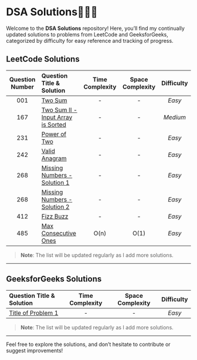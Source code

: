 # DSA Solutions🧑🏻‍💻

Welcome to the **DSA Solutions** repository! Here, you’ll find my continually updated solutions to problems from LeetCode and GeeksforGeeks, categorized by difficulty for easy reference and tracking of progress.

## LeetCode Solutions

| Question Number | Question Title & Solution                                             | Time Complexity | Space Complexity | Difficulty |
| :-------------: | :-------------------------------------------------------------------- | :-------------: | :--------------: | :--------: |
|       001       | [Two Sum](leetcode_easy/TwoSum.java)                                  |        -        |        -         |   _Easy_   |
|       167       | [Two Sum II - Input Array is Sorted](leetcode_medium/TwoSumII.java)   |        -        |        -         |  _Medium_  |
|       231       | [Power of Two](leetcode_easy/PowerOfTwo.java)                         |        -        |        -         |   _Easy_   |
|       242       | [Valid Anagram](leetcode_easy/ValidAnagram.java)                      |        -        |        -         |   _Easy_   |
|       268       | [Missing Numbers - Solution 1](leetcode_easy/MissingNumbers.java)     |        -        |        -         |   _Easy_   |
|       268       | [Missing Numbers - Solution 2](leetcode_easy/MissingNumbersSol2.java) |        -        |        -         |   _Easy_   |
|       412       | [Fizz Buzz](leetcode_easy/FizzBuzz.java)                              |        -        |        -         |   _Easy_   |
|       485       | [Max Consecutive Ones](leetcode_easy/MaxConsecutiveOnes.java)         |      O(n)       |       O(1)       |   _Easy_   |

> **Note**: The list will be updated regularly as I add more solutions.

---

## GeeksforGeeks Solutions

| Question Title & Solution                    | Time Complexity | Space Complexity | Difficulty |
| :------------------------------------------- | :-------------: | :--------------: | :--------: |
| [Title of Problem 1](path/to/solution1.java) |        -        |        -         |   _Easy_   |

> **Note**: The list will be updated regularly as I add more solutions.

---

Feel free to explore the solutions, and don’t hesitate to contribute or suggest improvements!

